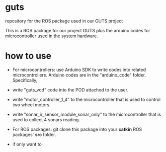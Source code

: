 # guts
repository for the ROS package used in our GUTS project

This is a ROS package for our project GUTS plus the arduino codes for microcontroller used in the system hardware.

# how to use 
+ For microcontrollers: use Arduino SDK to write codes into related microcontrollers. Arduino codes are in the "arduino_code" folder. Specifically,
+ write "guts_vod" code into the POD attached to the user.
+ write "motor_controller_1_4" to the microcontroller that is used to control two wheel motors.
+ write "sonar_ir_sensor_module_sonar_only" to the microcontroller that is used to collect 4 sonars reading.

+ For ROS packages: git clone this package into your **catkin** ROS packages' **src** folder.
+ if only want to 
